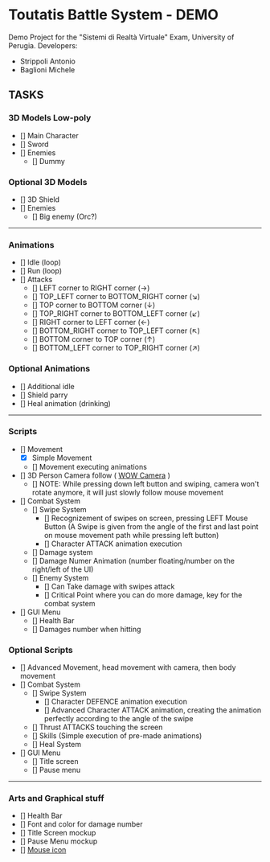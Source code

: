 # Toutatis Battle System - DEMO
Demo Project for the "Sistemi di Realtà Virtuale" Exam, University of Perugia.
Developers:
- Strippoli Antonio
- Baglioni Michele

## TASKS

### 3D Models Low-poly
- [] Main Character
- [] Sword
- [] Enemies
  - [] Dummy

### Optional 3D Models
- [] 3D Shield
- [] Enemies
  - [] Big enemy (Orc?)

<hr>

### Animations
- [] Idle (loop)
- [] Run (loop)
- [] Attacks
  - [] LEFT corner to RIGHT corner             (→)
  - [] TOP_LEFT corner to BOTTOM_RIGHT corner  (↘)
  - [] TOP corner to BOTTOM corner             (↓)
  - [] TOP_RIGHT corner to BOTTOM_LEFT corner  (↙)
  - [] RIGHT corner to LEFT corner             (←)
  - [] BOTTOM_RIGHT corner to TOP_LEFT corner  (↖)
  - [] BOTTOM corner to TOP corner             (↑)
  - [] BOTTOM_LEFT corner to TOP_RIGHT corner  (↗)

### Optional Animations
- [] Additional idle
- [] Shield parry
- [] Heal animation (drinking)

<hr>

### Scripts
- [] Movement
  - [x] Simple Movement
  - [] Movement executing animations
- [] 3D Person Camera follow ( [WOW Camera](https://www.youtube.com/watch?v=7AtD9LX1C6Q) )
  - [] NOTE: While pressing down left button and swiping, camera won't rotate anymore, it will just slowly follow mouse movement
- [] Combat System
  - [] Swipe System
    - [] Recognizement of swipes on screen, pressing LEFT Mouse Button (A Swipe is given from the angle of the first and last point on mouse movement path while pressing left button)
    - [] Character ATTACK animation execution
  - [] Damage system
  - [] Damage Numer Animation (number floating/number on the right/left of the UI)
  - [] Enemy System
    - [] Can Take damage with swipes attack
    - [] Critical Point where you can do more damage, key for the combat system
- [] GUI Menu
  - [] Health Bar
  - [] Damages number when hitting

### Optional Scripts
- [] Advanced Movement, head movement with camera, then body movement
- [] Combat System
  - [] Swipe System
    - [] Character DEFENCE animation execution
    - [] Advanced Character ATTACK animation, creating the animation perfectly according to the angle of the swipe
  - [] Thrust ATTACKS touching the screen
  - [] Skills (Simple execution of pre-made animations)
  - [] Heal System
- [] GUI Menu
  - [] Title screen
  - [] Pause menu

<hr>

### Arts and Graphical stuff
- [] Health Bar
- [] Font and color for damage number
- [] Title Screen mockup
- [] Pause Menu mockup
- [] [Mouse icon](https://docs.godotengine.org/en/3.0/tutorials/inputs/custom_mouse_cursor.html)